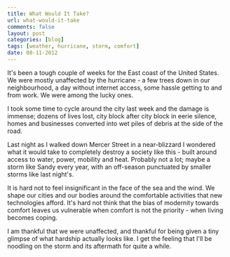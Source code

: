 ```yaml
---
title: What Would It Take?
url: what-would-it-take
comments: false
layout: post
categories: [blog]
tags: [weather, hurricane, storm, comfort]
date: 08-11-2012
---
```

It's been a tough couple of weeks for the East coast of the United States. We were mostly unaffected by the hurricane - a few trees down in our neighbourhood, a day without internet access, some hassle getting to and from work. We were among the lucky ones. 

I took some time to cycle around the city last week and the damage is immense; dozens of lives lost, city block after city block in eerie silence, homes and businesses converted into wet piles of debris at the side of the road. 

Last night as I walked down Mercer Street in a near-blizzard I wondered what it would take to completely destroy a society like this - built around access to water, power, mobility and heat. Probably not a lot; maybe a storm like Sandy every year, with an off-season punctuated by smaller storms like last night's. 

It is hard not to feel insignificant in the face of the sea and the wind. We shape our cities and our bodies around the comfortable activities that new technologies afford. It's hard not think that the bias of modernity towards comfort leaves us vulnerable when comfort is not the priority - when living becomes coping. 

I am thankful that we were unaffected, and thankful for being given a tiny glimpse of what hardship actually looks like. I get the feeling that I'll be noodling on the storm and its aftermath for quite a while. 